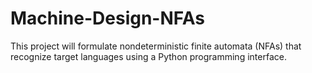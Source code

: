 # Machine-Design-NFAs
This project will formulate nondeterministic finite automata (NFAs) that recognize target languages using a Python programming interface.
